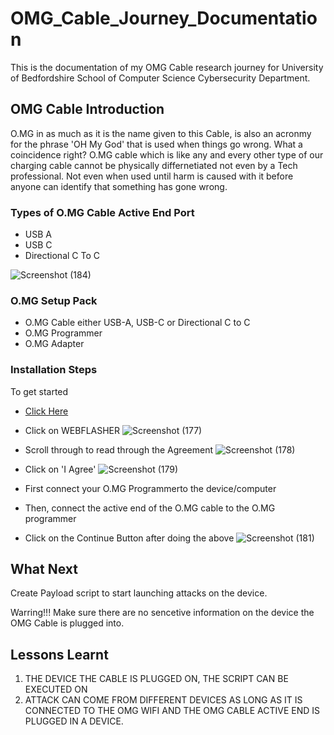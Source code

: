 # OMG_Cable_Journey_Documentation
This is the documentation of my OMG Cable research journey for University of Bedfordshire School of Computer Science Cybersecurity Department.
## OMG Cable Introduction
O.MG in as much as it is the name given to this Cable, is also an acronmy for the phrase 'OH My God' that is used when things go wrong. What a coincidence right?
O.MG cable which is like any and every other type of our charging cable cannot be physically differnetiated not even by a Tech professional. Not even when used until harm is caused with it before anyone can identify that something has gone wrong.
### Types of O.MG Cable Active End Port
- USB A
- USB C
- Directional C To C

![Screenshot (184)](https://github.com/user-attachments/assets/194a6918-a0f5-48aa-a126-cfb79be1da52)
### O.MG Setup Pack
- O.MG Cable either USB-A, USB-C or Directional C to C
- O.MG Programmer
- O.MG Adapter
### Installation Steps
To get started 
- [Click Here](https://o.mg.lol/setup/OMGCable/)

- Click on WEBFLASHER
  ![Screenshot (177)](https://github.com/user-attachments/assets/5d8ef9b7-84df-41ea-b9ba-00d3594ac655)

- Scroll through to read through the Agreement
![Screenshot (178)](https://github.com/user-attachments/assets/fdaefb8b-6ee1-423b-8773-69e7e7fc5011)

- Click on 'I Agree'
![Screenshot (179)](https://github.com/user-attachments/assets/5ad87c82-4103-444e-b494-3cdbc1541bc8)

- First connect your O.MG Programmerto the device/computer
- Then, connect the active end of the O.MG cable to the O.MG programmer
- Click on the Continue Button after doing the above
![Screenshot (181)](https://github.com/user-attachments/assets/a5316012-0a43-4d90-81f2-8a76108bfd4f)

## What Next
Create Payload script to start launching attacks on the device.

Warring!!!
Make sure there are no sencetive information on the device the OMG Cable is plugged into. 

## Lessons Learnt
1. THE DEVICE THE CABLE IS PLUGGED ON, THE SCRIPT CAN BE EXECUTED ON
2. ATTACK CAN COME FROM DIFFERENT DEVICES AS LONG AS IT IS CONNECTED TO THE OMG WIFI AND THE OMG CABLE ACTIVE END IS PLUGGED IN A DEVICE.
